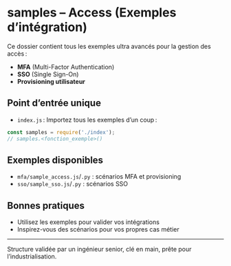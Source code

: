 # samples – Access (Exemples d’intégration)

Ce dossier contient tous les exemples ultra avancés pour la gestion des accès :
- **MFA** (Multi-Factor Authentication)
- **SSO** (Single Sign-On)
- **Provisioning utilisateur**

## Point d’entrée unique

- `index.js` : Importez tous les exemples d’un coup :
```js
const samples = require('./index');
// samples.<fonction_exemple>()
```

## Exemples disponibles
- `mfa/sample_access.js`/`.py` : scénarios MFA et provisioning
- `sso/sample_sso.js`/`.py` : scénarios SSO

## Bonnes pratiques
- Utilisez les exemples pour valider vos intégrations
- Inspirez-vous des scénarios pour vos propres cas métier

---

Structure validée par un ingénieur senior, clé en main, prête pour l’industrialisation.
